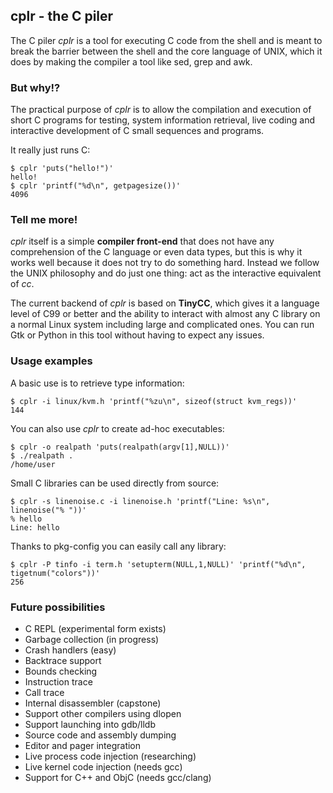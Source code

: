 ## cplr - the C piler

The C piler *cplr* is a tool for executing C code from the shell and is meant to break the barrier between the shell and the core language of UNIX, which it does by making the compiler a tool like sed, grep and awk.

### But why!?

The practical purpose of *cplr* is to allow the compilation and execution of short C programs for testing, system information retrieval, live coding and interactive development of C small sequences and programs.

It really just runs C:
```
$ cplr 'puts("hello!")'
hello!
$ cplr 'printf("%d\n", getpagesize())'
4096
```

### Tell me more!

*cplr* itself is a simple **compiler front-end** that does not have any comprehension of the C language or even data types, but this is why it works well because it does not try to do something hard. Instead we follow the UNIX philosophy and do just one thing: act as the interactive equivalent of *cc*.

The current backend of *cplr* is based on **TinyCC**, which gives it a language level of C99 or better and the ability to interact with almost any C library on a normal Linux system including large and complicated ones. You can run Gtk or Python in this tool without having to expect any issues.

### Usage examples

A basic use is to retrieve type information:
```
$ cplr -i linux/kvm.h 'printf("%zu\n", sizeof(struct kvm_regs))'
144
```

You can also use *cplr* to create ad-hoc executables:
```
$ cplr -o realpath 'puts(realpath(argv[1],NULL))'
$ ./realpath .
/home/user
```

Small C libraries can be used directly from source:
```
$ cplr -s linenoise.c -i linenoise.h 'printf("Line: %s\n", linenoise("% "))'
% hello
Line: hello
```

Thanks to pkg-config you can easily call any library:
```
$ cplr -P tinfo -i term.h 'setupterm(NULL,1,NULL)' 'printf("%d\n", tigetnum("colors"))'
256
```

### Future possibilities

 * C REPL (experimental form exists)
 * Garbage collection (in progress)
 * Crash handlers (easy)
 * Backtrace support
 * Bounds checking
 * Instruction trace
 * Call trace
 * Internal disassembler (capstone)
 * Support other compilers using dlopen
 * Support launching into gdb/lldb
 * Source code and assembly dumping
 * Editor and pager integration
 * Live process code injection (researching)
 * Live kernel code injection (needs gcc)
 * Support for C++ and ObjC (needs gcc/clang)

